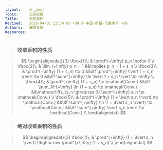```yaml
---
layout:    zh_post
Topic:     无穷级数
Title:     无穷乘积
Revised:   2018-04-01 22:34:00 +08 @ 中国-新疆-乌鲁木齐 +06
Authors:   璀璨星辰
Resources:
---
```


> ### 收敛乘积的性质

> $$
> \begin{alignedat}{3}
> \fbox{1}\; &                               \prod^{+\infty} p_n \not\to 0 \\
> \fbox{2}\; &                                      \lim_{+\infty} p_n = 1 &&\implies p_n = 1 + s_n \\
> \fbox{3}\; &                             \prod^{+\infty} (1 + s_n) \to 0 &&\iff \prod^{+\infty} \lvert 1 + s_n \rvert \to 0                    &&\iff \sum^{+\infty} \ln \lvert 1 + s_n \rvert \to -\infty \\
> \fbox{4}\; &               \prod^{+\infty} (1 + s_n) \to \mathcal{Conv.} &&\iff \sum_N^{+\infty} \ln (1 + s_n) \to \mathcal{Conv.}             &&\mathop{\iff}_{s_n \gtreqless 0} \sum^{+\infty} s_n \to \mathcal{Conv.} \\
> \fbox{5}\; & \prod^{+\infty} (1 + \lvert s_n \rvert) \to \mathcal{Conv.} &&\iff \sum^{+\infty} \ln (1 + \lvert s_n \rvert) \to \mathcal{Conv.} &&\iff \sum^{+\infty} \lvert s_n \rvert \to \mathcal{Conv.} \\
> \end{alignedat}
> $$
>

> ### 绝对收敛乘积的性质

> $$
> \begin{alignedat}{3}
> \fbox{1}\; & \prod^{+\infty} (1 + \lvert s_n \rvert) \Rightarrow \prod^{+\infty} (1 + s_n) \\
> \end{alignedat}
> $$
>

